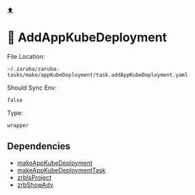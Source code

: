 [⬆️](./README.md)

# 🚢 AddAppKubeDeployment

File Location:

    ~/.zaruba/zaruba-tasks/make/appKubeDeployment/task.addAppKubeDeployment.yaml

Should Sync Env:

    false

Type:

    wrapper


## Dependencies

* [makeAppKubeDeployment](makeAppKubeDeployment.md)
* [makeAppKubeDeploymentTask](makeAppKubeDeploymentTask.md)
* [zrbIsProject](zrbIsProject.md)
* [zrbShowAdv](zrbShowAdv.md)
